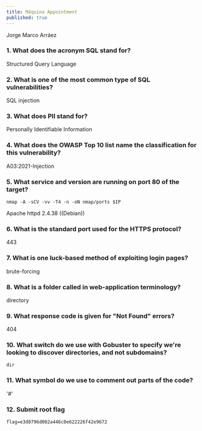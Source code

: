 ```yaml
---
title: Máquina Appointment
published: true
---
```


Jorge Marco Arráez

### [](#header-3)1. What does the acronym SQL stand for? 

Structured Query Language

### [](#header-3)2. What is one of the most common type of SQL vulnerabilities?

SQL injection

### [](#header-3)3. What does PII stand for?

Personally Identifiable Information

### [](#header-3)4. What does the OWASP Top 10 list name the classification for this vulnerability?

A03:2021-Injection

### [](#header-3)5.  What service and version are running on port 80 of the target? 
```
nmap -A -sCV -vv -T4 -n -oN nmap/ports $IP
```
Apache httpd 2.4.38 ((Debian))


### [](#header-3)6.  What is the standard port used for the HTTPS protocol?

443

### [](#header-3)7.   What is one luck-based method of exploiting login pages?  

brute-forcing

### [](#header-3)8.  What is a folder called in web-application terminology?

directory

### [](#header-3)9.  What response code is given for "Not Found" errors? 

404 

### [](#header-3)10.  What switch do we use with Gobuster to specify we're looking to discover directories, and not subdomains?
```
dir
```
### [](#header-3)11. What symbol do we use to comment out parts of the code?

'#'

### [](#header-3)12. Submit root flag 

```
flag=e3d0796d002a446c0e622226f42e9672
```

